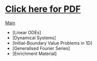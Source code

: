 # [Click here for PDF](./math2221.pdf)

[Main](./math2221.tex)

- [Linear ODEs]
- [Dynamical Systems]
- [Initial-Boundary Value Problems in 1D]
- [Generalised Fourier Series]
- [Enrichment Material]
